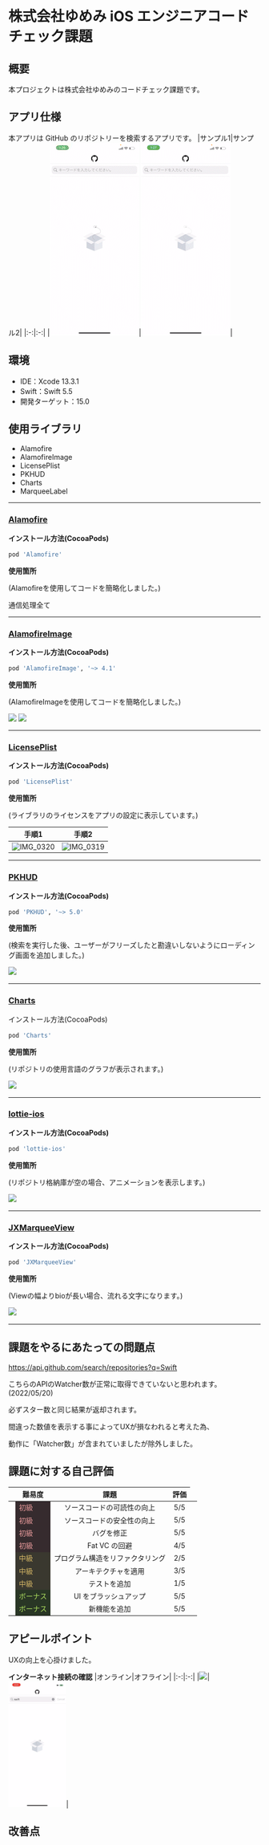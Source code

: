 # 株式会社ゆめみ iOS エンジニアコードチェック課題

## 概要

本プロジェクトは株式会社ゆめみのコードチェック課題です。

## アプリ仕様

本アプリは GitHub のリポジトリーを検索するアプリです。
|サンプル1|サンプル2|
|:-:|:-:|
|![swift](README_Images/swift.gif)|![visualstudio](README_Images/visualstudio.gif)|

## 環境

- IDE：Xcode 13.3.1
- Swift：Swift 5.5
- 開発ターゲット：15.0

## 使用ライブラリ
- Alamofire
- AlamofireImage
- LicensePlist
- PKHUD
- Charts
- MarqueeLabel
---
### **[Alamofire](https://github.com/Alamofire/Alamofire)**

**インストール方法(CocoaPods)**
```ruby
pod 'Alamofire'
```

**使用箇所**

(Alamofireを使用してコードを簡略化しました。)

通信処理全て

---
### **[AlamofireImage](https://github.com/Alamofire/AlamofireImage)**

**インストール方法(CocoaPods)**

```ruby
pod 'AlamofireImage', '~> 4.1'
```

**使用箇所**

(AlamofireImageを使用してコードを簡略化しました。)

<img width="40%" src="https://user-images.githubusercontent.com/84154073/169513820-c40adbd2-f166-49d5-8048-d5ac4432247d.jpg">

<img width="40%" src="https://user-images.githubusercontent.com/84154073/169513831-2dd2d215-b74c-483c-9521-49490951720d.jpg">

---
### **[LicensePlist](https://github.com/mono0926/LicensePlist)**

**インストール方法(CocoaPods)**
```ruby
pod 'LicensePlist'
```

**使用箇所**

(ライブラリのライセンスをアプリの設定に表示しています。)

|手順1|手順2|
|:-:|:-:|
|![IMG_0320](https://user-images.githubusercontent.com/84154073/169511058-444929c8-1acb-4a14-97b9-fad4ab9ff522.jpg)|![IMG_0319](https://user-images.githubusercontent.com/84154073/169511064-f7d50004-5feb-4ef6-8b16-a77d325c0e4c.jpg)|

---
### **[PKHUD](https://github.com/pkluz/PKHUD)**

**インストール方法(CocoaPods)**
```ruby
pod 'PKHUD', '~> 5.0'
```

**使用箇所**

(検索を実行した後、ユーザーがフリーズしたと勘違いしないようにローディング画面を追加しました。)

<img width="40%" src="https://user-images.githubusercontent.com/84154073/169511118-15976f95-339d-49c9-af81-aca5b9387807.gif">

---
### **[Charts](https://github.com/danielgindi/Charts)**

インストール方法(CocoaPods)
```ruby
pod 'Charts'
```

**使用箇所**

(リポジトリの使用言語のグラフが表示されます。)

<img width="40%" src="https://user-images.githubusercontent.com/84154073/169510269-f2fa6d36-c802-4144-933e-c6fd62b4e5c4.gif">

---
### **[lottie-ios](https://github.com/airbnb/lottie-ios)**

**インストール方法(CocoaPods)**
```ruby
pod 'lottie-ios'
```

**使用箇所**

(リポジトリ格納庫が空の場合、アニメーションを表示します。)

<img width="40%" src="https://user-images.githubusercontent.com/84154073/169574766-37a287a2-be57-4bb6-8579-71c92374262c.gif">

---
### **[JXMarqueeView](https://github.com/pujiaxin33/JXMarqueeView)**

**インストール方法(CocoaPods)**
```ruby
pod 'JXMarqueeView'
```

**使用箇所**

(Viewの幅よりbioが長い場合、流れる文字になります。)

<img width="40%" src="https://user-images.githubusercontent.com/84154073/169508516-ddeadaa5-f76a-4046-a334-fd42e3e80351.gif">

---
## 課題をやるにあたっての問題点

https://api.github.com/search/repositories?q=Swift

こちらのAPIのWatcher数が正常に取得できていないと思われます。(2022/05/20)

必ずスター数と同じ結果が返却されます。


間違った数値を表示する事によってUXが損なわれると考えた為、

動作に「Watcher数」が含まれていましたが除外しました。

## 課題に対する自己評価

||難易度|課題|評価|
|:-:|:-:|:-:|:-:|
|<td bgcolor="#362B2E"><font color="#EC9D9E">初級|ソースコードの可読性の向上|5/5|
|<td bgcolor="#362B2E"><font color="#EC9D9E">初級|ソースコードの安全性の向上|5/5|
|<td bgcolor="#362B2E"><font color="#EC9D9E">初級|バグを修正|5/5|
|<td bgcolor="#362B2E"><font color="#EC9D9E">初級|Fat VC の回避|4/5|
|<td bgcolor="#3A382F"><font color="#D8B967">中級|プログラム構造をリファクタリング|2/5|
|<td bgcolor="#3A382F"><font color="#D8B967">中級|アーキテクチャを適用|3/5|
|<td bgcolor="#3A382F"><font color="#D8B967">中級|テストを追加|1/5|
|<td bgcolor="#293625"><font color="#ACDE5E">ボーナス|UI をブラッシュアップ|5/5|
|<td bgcolor="#293625"><font color="#ACDE5E">ボーナス|新機能を追加|5/5|

## アピールポイント

UXの向上を心掛けました。

**インターネット接続の確認**
|オンライン|オフライン|
|:-:|:-:|
|<img height="250px" src="README_Images/online.gif">|<img height="250px" src="README_Images/offline.gif">|





## 改善点

